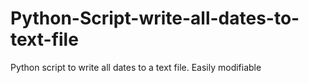 # Python-Script-write-all-dates-to-text-file
Python script to write all dates to a text file. Easily modifiable 
